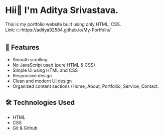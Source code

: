 <h1>Hii👋 I'm Aditya Srivastava.</h1>
This is my portfolio website built using only HTML, CSS.<br>
 Link: 👉https://aditya92584.github.io/My-Portfolio/
<br>

<h2>🚀 Features </h2>

<ul>
 <li> Smooth scrolling</li>
 <li>No JavaScript used (pure HTML & CSS)</li>
 <li>Simple UI using HTML and CSS</li>
 <li>Responsive design</li>
 <li>Clean and modern UI design</li>
 <li>Organized content sections (Home, About, Portfoliio, Service, Contact.</li>
</ul>
 
<h2>🛠️ Technologies Used </h2>
 
<ul>
 <li>HTML</li>
 <li>CSS</li>
 <li>Git & Github</li>
</ul>
